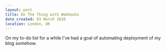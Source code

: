 ```yaml
---
layout: post
title: Do The Thing with Webhooks
date_created: 03 March 2016
location: London, UK
---
```


On my to-do list for a while I've had a goal of automating deployment of my blog
somehow.